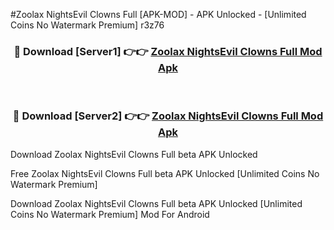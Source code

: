#Zoolax NightsEvil Clowns Full [APK-MOD] - APK Unlocked - [Unlimited Coins No Watermark Premium] r3z76



<div align="center">

<h3>🔴 Download [Server1] 👉👉 <a href="https://momento.my/?title=Zoolax_NightsEvil_Clowns_Full">Zoolax NightsEvil Clowns Full Mod Apk</a></h3><br>

<h3>🔴 Download [Server2] 👉👉 <a href="https://momento.my/?title=Zoolax_NightsEvil_Clowns_Full">Zoolax NightsEvil Clowns Full Mod Apk</a></h3>
</div>



Download Zoolax NightsEvil Clowns Full beta APK Unlocked

Free Zoolax NightsEvil Clowns Full beta APK Unlocked [Unlimited Coins No Watermark Premium]

Download Zoolax NightsEvil Clowns Full beta APK Unlocked [Unlimited Coins No Watermark Premium] Mod For Android
